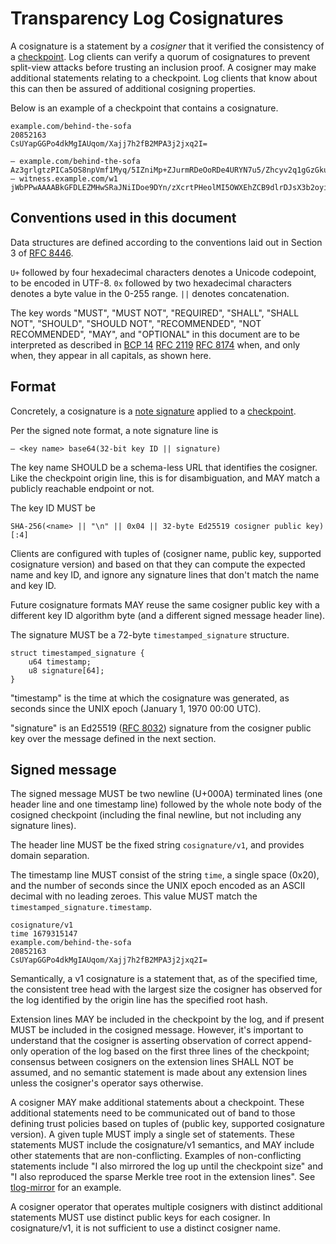 # Transparency Log Cosignatures

A cosignature is a statement by a *cosigner* that it verified
the consistency of a [checkpoint][]. Log clients can verify a quorum of
cosignatures to prevent split-view attacks before trusting an inclusion proof.
A cosigner may make additional statements relating to a checkpoint.  Log clients
that know about this can then be assured of additional cosigning properties.

Below is an example of a checkpoint that contains a cosignature.

```
example.com/behind-the-sofa
20852163
CsUYapGGPo4dkMgIAUqom/Xajj7h2fB2MPA3j2jxq2I=

— example.com/behind-the-sofa Az3grlgtzPICa5OS8npVmf1Myq/5IZniMp+ZJurmRDeOoRDe4URYN7u5/Zhcyv2q1gGzGku9nTo+zyWE+xeMcTOAYQ8=
— witness.example.com/w1 jWbPPwAAAABkGFDLEZMHwSRaJNiIDoe9DYn/zXcrtPHeolMI5OWXEhZCB9dlrDJsX3b2oyin1nPZ\nqhf5nNo0xUe+mbIUBkBIfZ+qnA==
```

## Conventions used in this document

Data structures are defined according to the conventions laid out in Section 3
of [RFC 8446][].

`U+` followed by four hexadecimal characters denotes a Unicode codepoint, to be
encoded in UTF-8. `0x` followed by two hexadecimal characters denotes a byte
value in the 0-255 range. `||` denotes concatenation.

The key words "MUST", "MUST NOT", "REQUIRED", "SHALL", "SHALL NOT", "SHOULD",
"SHOULD NOT", "RECOMMENDED", "NOT RECOMMENDED", "MAY", and "OPTIONAL" in this
document are to be interpreted as described in [BCP 14][] [RFC 2119][] [RFC
8174][] when, and only when, they appear in all capitals, as shown here.

[RFC 8446]: https://www.rfc-editor.org/rfc/rfc8446.html
[BCP 14]: https://www.rfc-editor.org/info/bcp14
[RFC 2119]: https://www.rfc-editor.org/rfc/rfc2119.html
[RFC 8174]: https://www.rfc-editor.org/rfc/rfc8174.html
[RFC 8032]: https://www.rfc-editor.org/rfc/rfc8032.html

## Format

Concretely, a cosignature is a [note signature][] applied to a [checkpoint][].

Per the signed note format, a note signature line is

    — <key name> base64(32-bit key ID || signature)

The key name SHOULD be a schema-less URL that identifies the cosigner. Like the
checkpoint origin line, this is for disambiguation, and MAY match a publicly
reachable endpoint or not.

The key ID MUST be

    SHA-256(<name> || "\n" || 0x04 || 32-byte Ed25519 cosigner public key)[:4]

Clients are configured with tuples of (cosigner name, public key, supported
cosignature version) and based on that they can compute the expected name and
key ID, and ignore any signature lines that don't match the name and key ID.

Future cosignature formats MAY reuse the same cosigner public key with a
different key ID algorithm byte (and a different signed message header line).

The signature MUST be a 72-byte `timestamped_signature` structure.

    struct timestamped_signature {
        u64 timestamp;
        u8 signature[64];
    }

"timestamp" is the time at which the cosignature was generated, as seconds since
the UNIX epoch (January 1, 1970 00:00 UTC).

"signature" is an Ed25519 ([RFC 8032][]) signature from the cosigner public key
over the message defined in the next section.

## Signed message

The signed message MUST be two newline (U+000A) terminated lines (one header
line and one timestamp line) followed by the whole note body of the cosigned
checkpoint (including the final newline, but not including any signature lines).

The header line MUST be the fixed string `cosignature/v1`, and provides domain
separation.

The timestamp line MUST consist of the string `time`, a single space (0x20), and
the number of seconds since the UNIX epoch encoded as an ASCII decimal with no
leading zeroes. This value MUST match the `timestamped_signature.timestamp`.

    cosignature/v1
    time 1679315147
    example.com/behind-the-sofa
    20852163
    CsUYapGGPo4dkMgIAUqom/Xajj7h2fB2MPA3j2jxq2I=

Semantically, a v1 cosignature is a statement that, as of the specified time,
the consistent tree head with the largest size the cosigner has observed for the
log identified by the origin line has the specified root hash.

Extension lines MAY be included in the checkpoint by the log, and if present
MUST be included in the cosigned message. However, it's important to understand
that the cosigner is asserting observation of correct append-only operation of
the log based on the first three lines of the checkpoint; consensus between
cosigners on the extension lines SHALL NOT be assumed, and no semantic statement
is made about any extension lines unless the cosigner's operator says otherwise.

A cosigner MAY make additional statements about a checkpoint.  These
additional statements need to be communicated out of band to those defining
trust policies based on tuples of (public key, supported cosignature version).
A given tuple MUST imply a single set of statements.  These statements MUST
include the cosignature/v1 semantics, and MAY include other statements that
are non-conflicting.  Examples of non-conflicting statements include "I also
mirrored the log up until the checkpoint size" and "I also reproduced the sparse
Merkle tree root in the extension lines".  See [tlog-mirror][] for an example.

A cosigner operator that operates multiple cosigners with distinct additional
statements MUST use distinct public keys for each cosigner. In cosignature/v1,
it is not sufficient to use a distinct cosigner name.

[note signature]: https://c2sp.org/signed-note
[checkpoint]: https://c2sp.org/tlog-checkpoint
[witness]: https://c2sp.org/tlog-witness
[tlog-mirror]: https://github.com/C2SP/C2SP/pull/140/
